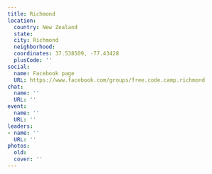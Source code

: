 ```yaml
---
title: Richmond
location:
  country: New Zealand
  state: 
  city: Richmond
  neighborhood: 
  coordinates: 37.538509, -77.43428
  plusCode: ''
social:
  name: Facebook page
  URL: https://www.facebook.com/groups/free.code.camp.richmond
chat:
  name: ''
  URL: ''
event:
  name: ''
  URL: ''
leaders:
- name: ''
  URL: ''
photos:
  old: 
  cover: ''
---
```

